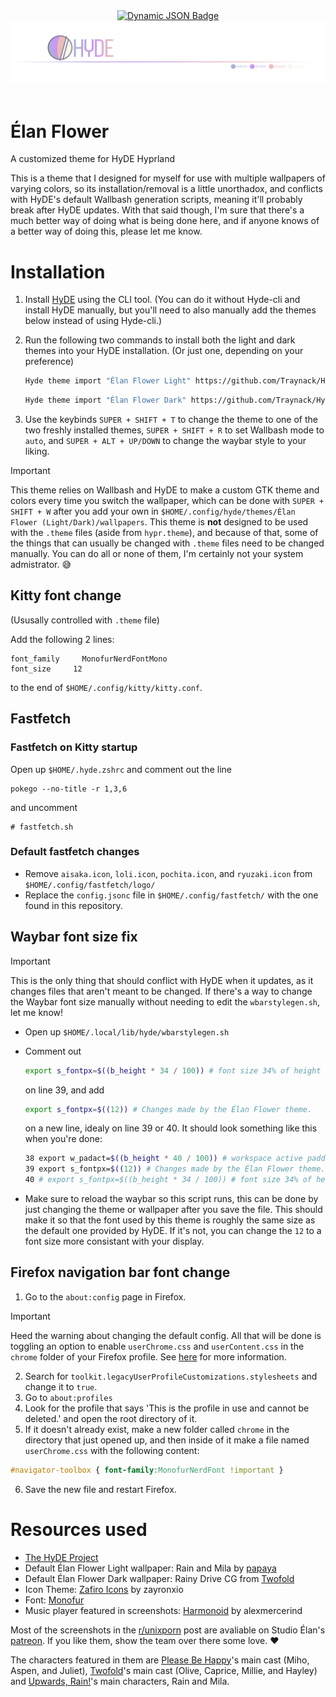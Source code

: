 <div align = center>
    <a href="https://discord.gg/AYbJ9MJez7">
        <img alt="Dynamic JSON Badge" src="https://img.shields.io/badge/dynamic/json?url=https%3A%2F%2Fdiscordapp.com%2Fapi%2Finvites%2FmT5YqjaJFh%3Fwith_counts%3Dtrue&query=%24.approximate_member_count&suffix=%20members&style=for-the-badge&logo=discord&logoSize=auto&label=The%20HyDe%20Project&labelColor=ebbcba&color=c79bf0">  
    </a>
</div>
<div align = center><img src="https://raw.githubusercontent.com/prasanthrangan/hyprdots/main/Source/assets/hyde_banner.png"><br><br></div>

# Élan Flower
A customized theme for HyDE Hyprland

This is a theme that I designed for myself for use with multiple wallpapers of varying colors, so its installation/removal is a little unorthadox, and conflicts with HyDE's default Wallbash generation scripts, meaning it'll probably break after HyDE updates. With that said though, I'm sure that there's a much better way of doing what is being done here, and if anyone knows of a better way of doing this, please let me know.

# Installation
1. Install [HyDE](https://hydeproject.pages.dev/guides/cli/#installation) using the CLI tool. (You can do it without Hyde-cli and install HyDE manually, but you'll need to also manually add the themes below instead of using Hyde-cli.)
2. Run the following two commands to install both the light and dark themes into your HyDE installation. (Or just one, depending on your preference)

   ```sh
   Hyde theme import "Élan Flower Light" https://github.com/Traynack/HyDE-Elan-Light
   ```
   
   ```sh
   Hyde theme import "Élan Flower Dark" https://github.com/Traynack/HyDE-Elan-Dark
   ```
3. Use the keybinds `SUPER + SHIFT + T` to change the theme to one of the two freshly installed themes, `SUPER + SHIFT + R` to set Wallbash mode to `auto`, and `SUPER + ALT + UP/DOWN` to change the waybar style to your liking.

> [!IMPORTANT]
> This theme relies on Wallbash and HyDE to make a custom GTK theme and colors every time you switch the wallpaper, which can be done with `SUPER + SHIFT + W` after you add your own in `$HOME/.config/hyde/themes/Élan Flower (Light/Dark)/wallpapers`. This theme is **not** designed to be used with the `.theme` files (aside from `hypr.theme`), and because of that, some of the things that can usually be changed with `.theme` files need to be changed manually. You can do all or none of them, I'm certainly not your system admistrator. 😅

## Kitty font change
(Ususally controlled with `.theme` file) 

Add the following 2 lines:
```
font_family     MonofurNerdFontMono
font_size     12
```
to the end of `$HOME/.config/kitty/kitty.conf`.

## Fastfetch
### Fastfetch on Kitty startup
Open up `$HOME/.hyde.zshrc` and comment out the line 
```
pokego --no-title -r 1,3,6
```
and uncomment
```
# fastfetch.sh
```
### Default fastfetch changes
* Remove `aisaka.icon`, `loli.icon`, `pochita.icon`, and `ryuzaki.icon` from `$HOME/.config/fastfetch/logo/`
* Replace the `config.jsonc` file in `$HOME/.config/fastfetch/` with the one found in this repository.

## Waybar font size fix
> [!IMPORTANT]
> This is the only thing that should conflict with HyDE when it updates, as it changes files that aren't meant to be changed. If there's a way to change the Waybar font size manually without needing to edit the `wbarstylegen.sh`, let me know!

* Open up `$HOME/.local/lib/hyde/wbarstylegen.sh`
* Comment out
  
  ```sh
  export s_fontpx=$((b_height * 34 / 100)) # font size 34% of height
  ```
  
  on line 39, and add
  
  ```sh
  export s_fontpx=$((12)) # Changes made by the Élan Flower theme.
  ```
  
  on a new line, idealy on line 39 or 40. It should look something like this when you're done:
  
  ```sh
  38 export w_padact=$((b_height * 40 / 100)) # workspace active padding 40% of height
  39 export s_fontpx=$((12)) # Changes made by the Élan Flower theme.
  40 # export s_fontpx=$((b_height * 34 / 100)) # font size 34% of height
  ```
* Make sure to reload the waybar so this script runs, this can be done by just changing the theme or wallpaper after you save the file. This should make it so that the font used by this theme is roughly the same size as the default one provided by HyDE. If it's not, you can change the ``12`` to a font size more consistant with your display.

## Firefox navigation bar font change
1. Go to the `about:config` page in Firefox.

> [!IMPORTANT]
> Heed the warning about changing the default config. All that will be done is toggling an option to enable `userChrome.css` and `userContent.css` in the `chrome` folder of your Firefox profile. See [here](https://support.mozilla.org/si/questions/1335097) for more information.

2. Search for `toolkit.legacyUserProfileCustomizations.stylesheets` and change it to `true`.
3. Go to `about:profiles`
4. Look for the profile that says 'This is the profile in use and cannot be deleted.' and open the root directory of it.
5. If it doesn't already exist, make a new folder called `chrome` in the directory that just opened up, and then inside of it make a file named `userChrome.css` with the following content:
```css
#navigator-toolbox { font-family:MonofurNerdFont !important }
```
6. Save the new file and restart Firefox.

# Resources used
* [The HyDE Project](https://github.com/HyDE-Project)
* Default Élan Flower Light wallpaper: Rain and Mila by [papaya](https://bsky.app/profile/papaira.bsky.social/post/3lirhjvisu22u)
* Default Élan Flower Dark wallpaper: Rainy Drive CG from [Twofold](https://store.steampowered.com/app/1749770/Twofold/)
* Icon Theme: [Zafiro Icons](https://www.gnome-look.org/p/1209330) by zayronxio
* Font: [Monofur](https://www.nerdfonts.com/font-downloads)
* Music player featured in screenshots: [Harmonoid](https://github.com/harmonoid/harmonoid) by alexmercerind
  
Most of the screenshots in the [r/unixporn](https://www.reddit.com/r/unixporn/comments/1iw3wiq/hyprland_customized_hyde_i_cant_choose_just_one/) post are avaliable on Studio Élan's [patreon](https://www.patreon.com/vnstudioelan). If you like them, show the team over there some love. ❤

The characters featured in them are [Please Be Happy](https://store.steampowered.com/app/844670/Please_Be_Happy/)'s main cast (Miho, Aspen, and Juliet), [Twofold](https://store.steampowered.com/app/1749770/Twofold/)'s main cast (Olive, Caprice, Millie, and Hayley) and [Upwards, Rain!](https://vnstudioelan.itch.io/upwards-rain)'s main characters, Rain and Mila.
